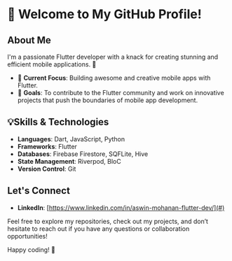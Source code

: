 # 👋 Welcome to My GitHub Profile!

## About Me

I'm a passionate Flutter developer with a knack for creating stunning and efficient mobile applications. 🚀

- 🌟 **Current Focus**: Building awesome and creative mobile apps with Flutter.
- 🎯 **Goals**: To contribute to the Flutter community and work on innovative projects that push the boundaries of mobile app development.


## 💡Skills & Technologies

- **Languages**: Dart, JavaScript, Python
- **Frameworks**: Flutter
- **Databases**: Firebase Firestore, SQFLite, Hive 
- **State Management**: Riverpod, BloC
- **Version Control**: Git

## Let's Connect

- **LinkedIn**: [https://www.linkedin.com/in/aswin-mohanan-flutter-dev/](#)


Feel free to explore my repositories, check out my projects, and don’t hesitate to reach out if you have any questions or collaboration opportunities!

Happy coding! 🚀

<!---
aswinmohan24/aswinmohan24 is a ✨ special ✨ repository because its `README.md` (this file) appears on your GitHub profile.
You can click the Preview link to take a look at your changes.
--->
